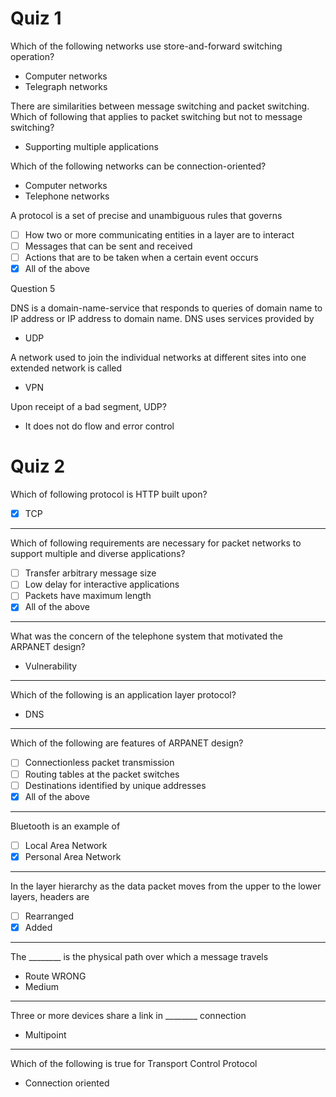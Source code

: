 # Quiz 1

Which of the following networks use store-and-forward switching operation?

- Computer networks
- Telegraph networks


There are
	similarities between message switching and packet switching. Which
	of following that applies to packet switching but not to message
	switching?

- Supporting multiple applications

Which of the
	following networks can be connection-oriented?

- Computer networks
- Telephone networks

A protocol
	is a set of precise and unambiguous rules that governs 


- [ ] How two or more communicating entities in a layer are to interact 
- [ ]  Messages that can be sent and received
- [ ] Actions that are to be taken when a certain event occurs
- [X] All of the above

Question 5

DNS
is a domain-name-service that responds to queries of domain name to IP
address or IP address to domain name. DNS uses services provided by

- UDP

A network used to join the individual networks at different sites into one extended network is called

- VPN

Upon receipt of a bad segment, UDP?

- It does not do flow and error control


# Quiz 2

Which of
	following protocol is HTTP built upon? 

- [X] TCP

-------

Which of
	following requirements are necessary for packet networks to support
	multiple and diverse applications?

- [ ] Transfer arbitrary message size
- [ ] Low delay for interactive applications
- [ ] Packets have maximum length
- [X] All of the above

-------

What was the
	concern of the telephone system that motivated the ARPANET design?

- Vulnerability

-------

Which of the following is an application layer protocol?

- DNS

-------

Which of the following are features of ARPANET design?

- [ ] Connectionless packet transmission
- [ ] Routing tables at the packet switches
- [ ] Destinations identified by unique addresses
- [X] All of the above
-------

Bluetooth is an example of

- [ ] Local Area Network
- [X] Personal Area Network

-------

In the layer hierarchy as the data packet moves from the upper to the lower layers, headers are

- [ ] Rearranged
- [X] Added

-------

The ________ is the physical path over which a message travels

- Route WRONG
- Medium

-------

Three or more devices share a link in ________ connection

- Multipoint

-------

Which of the following is true for Transport Control Protocol

- Connection oriented